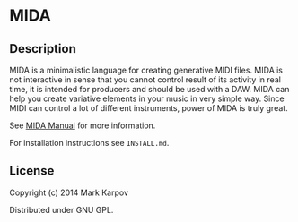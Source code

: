 # MIDA

## Description

MIDA is a minimalistic language for creating generative MIDI
files. MIDA is not interactive in sense that you cannot control result
of its activity in real time, it is intended for producers and should
be used with a DAW. MIDA can help you create variative elements in
your music in very simple way. Since MIDI can control a lot of
different instruments, power of MIDA is truly great.

See [MIDA Manual](http://mrkkrp.github.io/mida/) for more information.

For installation instructions see `INSTALL.md`.

## License

Copyright (c) 2014 Mark Karpov

Distributed under GNU GPL.
